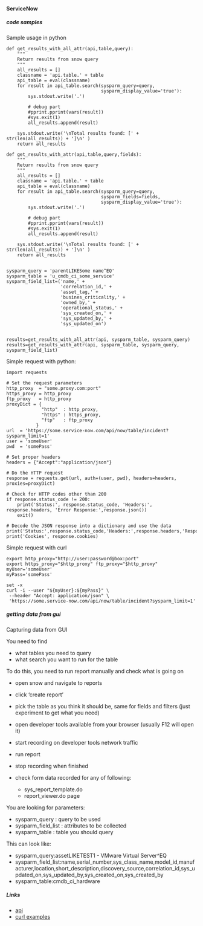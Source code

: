 #### ServiceNow

##### code samples

Sample usage in python

    def get_results_with_all_attr(api,table,query):
        """
        Return results from snow query
        """
        all_results = []
        classname = 'api.table.' + table
        api_table = eval(classname)
        for result in api_table.search(sysparm_query=query,
                                       sysparm_display_value='true'):    
            sys.stdout.write('.')
            
            # debug part
            #pprint.pprint(vars(result))
            #sys.exit(1)
            all_results.append(result)
     
        sys.stdout.write('\nTotal results found: [' + str(len(all_results)) + ']\n' )
        return all_results
    
    def get_results_with_attr(api,table,query,fields):
        """
        Return results from snow query
        """
        all_results = []
        classname = 'api.table.' + table
        api_table = eval(classname)
        for result in api_table.search(sysparm_query=query,
                                       sysparm_fields=fields,
                                       sysparm_display_value='true'):    
            sys.stdout.write('.')
            
            # debug part
            #pprint.pprint(vars(result))
            #sys.exit(1)
            all_results.append(result)
     
        sys.stdout.write('\nTotal results found: [' + str(len(all_results)) + ']\n' )
        return all_results
    
    
    sysparm_query = 'parentLIKESome name^EQ'
    sysparm_table = 'u_cmdb_ci_some_service'
    sysparm_field_list=('name,' + 
                        'correlation_id,' +
                        'asset_tag,' +
                        'busines_criticality,' +
                        'owned_by,' +
                        'operational_status,' +
                        'sys_created_on,' +
                        'sys_updated_by,' +
                        'sys_updated_on')
    
    
    results=get_results_with_all_attr(api, sysparm_table, sysparm_query)
    results=get_results_with_attr(api, sysparm_table, sysparm_query, sysparm_field_list)
    
Simple request with python:

    import requests
    
    # Set the request parameters
    http_proxy  = "some.proxy.com:port"
    https_proxy = http_proxy
    ftp_proxy   = http_proxy
    proxyDict = {
                 "http"  : http_proxy,
                 "https" : https_proxy,
                 "ftp"   : ftp_proxy
               }
    url  = 'https://some.service-now.com/api/now/table/incident?sysparm_limit=1'
    user = 'someUser'
    pwd  = 'somePass'
    
    # Set proper headers
    headers = {"Accept":"application/json"}
    
    # Do the HTTP request
    response = requests.get(url, auth=(user, pwd), headers=headers, proxies=proxyDict)
    
    # Check for HTTP codes other than 200
    if response.status_code != 200:
        print('Status:', response.status_code, 'Headers:', response.headers, 'Error Response:',response.json())
        exit()
    
    # Decode the JSON response into a dictionary and use the data
    print('Status:',response.status_code,'Headers:',response.headers,'Response:',response.json())
    print('Cookies', response.cookies)

Simple request with curl

    export http_proxy="http://user:password@box:port"
    export https_proxy="$http_proxy" ftp_proxy="$http_proxy"
    myUser='someUser'
    myPass='somePass'
    
    set -x
    curl -i --user "${myUser}:${myPass}" \
     --header "Accept: application/json" \
     'https://some.service-now.com/api/now/table/incident?sysparm_limit=1'



##### getting data from gui

Capturing data from GUI

You need to find 

 - what tables you need to query
 - what search you want to run for the table

To do this, you need to run report manually and check what is going on

 - open snow and navigate to reports
 - click ‘create report’
 - pick the table as you think it should be, same for fields and filters (just experiment to get what you need)
 - open developer tools available from your browser (usually F12 will open it)
 - start recording on developer tools network traffic
 - run report
 - stop recording when finished
 - check form data recorded for any of following:

    - sys_report_template.do 
    - report_viewer.do page

You are looking for parameters:

 - sysparm_query : query to be used
 - sysparm_field_list : attributes to be collected
 - sysparm_table : table you should query

This can look like:

 - sysparm_query:assetLIKETEST1 - VMware Virtual Server^EQ
 - sysparm_field_list:name,serial_number,sys_class_name,model_id,manufacturer,location,short_description,discovery_source,correlation_id,sys_updated_on,sys_updated_by,sys_created_on,sys_created_by
 - sysparm_table:cmdb_ci_hardware


##### Links

 * [api](https://docs.servicenow.com/bundle/helsinki-servicenow-platform/page/integrate/inbound-rest/reference/r_TableAPI-GET.html)
 * [curl examples](https://docs.servicenow.com/integrate/inbound_rest/reference/r_TableAPICurlExamples.html)
